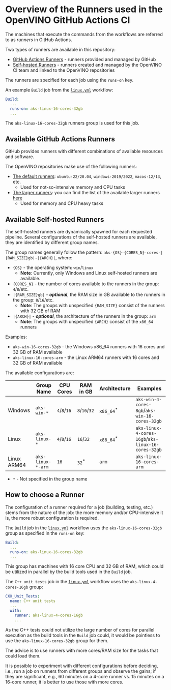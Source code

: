 # Overview of the Runners used in the OpenVINO GitHub Actions CI

The machines that execute the commands from the workflows are referred to as _runners_ in GitHub Actions.

Two types of runners are available in this repository:
   
* [GitHub Actions Runners](https://docs.github.com/en/actions/using-github-hosted-runners/about-github-hosted-runners/about-github-hosted-runners) - runners provided and managed by GitHub
* [Self-hosted Runners](https://docs.github.com/en/actions/hosting-your-own-runners/managing-self-hosted-runners/about-self-hosted-runners) - runners created and managed by the OpenVINO CI team and linked to the OpenVINO repositories 

The runners are specified for each job using the `runs-on` key. 

An example `Build` job from the [`linux.yml`](./../../../../.github/workflows/linux.yml) workflow:
```yaml
Build:
  ...
  runs-on: aks-linux-16-cores-32gb
  ...
```

The `aks-linux-16-cores-32gb` runners group is used for this job.

## Available GitHub Actions Runners

GitHub provides runners with different combinations of available resources and software. 

The OpenVINO repositories make use of the following runners:

* [The default runners](https://docs.github.com/en/actions/using-github-hosted-runners/about-github-hosted-runners/about-github-hosted-runners#supported-runners-and-hardware-resources): `ubuntu-22/20.04`, `windows-2019/2022`, `macos-12/13`, etc.
  * Used for not-so-intensive memory and CPU tasks
* [The larger runners](https://docs.github.com/en/actions/using-github-hosted-runners/about-larger-runners/about-larger-runners#machine-sizes-for-larger-runners): you can find the list of the available larger runners [here](https://github.com/openvinotoolkit/openvino/actions/runners)
  * Used for memory and CPU heavy tasks

## Available Self-hosted Runners

The self-hosted runners are dynamically spawned for each requested pipeline. 
Several configurations of the self-hosted runners are available, they are identified by different group names.

The group names generally follow the pattern: `aks-{OS}-{CORES_N}-cores-|{RAM_SIZE}gb|-|{ARCH}|`, where:
* `{OS}` - the operating system: `win`/`linux`
  * **Note**: Currently, only Windows and Linux self-hosted runners are available.
* `{CORES_N}` - the number of cores available to the runners in the group: `4`/`8`/etc.
* `|{RAM_SIZE}gb|` - **_optional_**, the RAM size in GB available to the runners in the group: `8`/`16`/etc.
  * **Note**: The groups with unspecified `{RAM_SIZE}` consist of the runners with 32 GB of RAM
* `|{ARCH}|` - **_optional_**, the architecture of the runners in the group: `arm`
  * **Note**: The groups with unspecified `{ARCH}` consist of the `x86_64` runners

Examples:
* `aks-win-16-cores-32gb` - the Windows x86_64 runners with 16 cores and 32 GB of RAM available
* `aks-linux-16-cores-arm` - the Linux ARM64 runners with 16 cores and 32 GB of RAM available

The available configurations are:

|             | Group Name        | CPU Cores    | RAM in GB        | Architecture         | Examples                                           |
|-------------|-------------------|--------------|------------------|----------------------|----------------------------------------------------|
| Windows     | `aks-win-*`       | `4`/`8`/`16` | `8`/`16`/`32`    | `x86_64`<sup>*</sup> | `aks-win-4-cores-8gb`/`aks-win-16-cores-32gb`      |
| Linux       | `aks-linux-*`     | `4`/`8`/`16` | `16`/`32`        | `x86_64`<sup>*</sup> | `aks-linux-4-cores-16gb`/`aks-linux-16-cores-32gb` |
| Linux ARM64 | `aks-linux-*-arm` | `16`         | `32`<sup>*</sup> | `arm`                | `aks-linux-16-cores-arm`                           |

* `*` - Not specified in the group name

## How to choose a Runner

The configuration of a runner required for a job (building, testing, etc.) stems from the nature of the job: the more memory and/or CPU-intensive it is, 
the more robust configuration is required.

The `Build` job in the [`linux.yml`](./../../../../.github/workflows/linux.yml) workflow uses the `aks-linux-16-cores-32gb` group as specified in the `runs-on` key:
```yaml
Build:
  ...
  runs-on: aks-linux-16-cores-32gb
  ...
```

This group has machines with 16 core CPU and 32 GB of RAM, which could be utilized in parallel by the build tools used in the `Build` job. 

The `C++ unit tests` job in the [`linux.yml`](./../../../../.github/workflows/linux.yml) workflow uses the `aks-linux-4-cores-16gb` group:
```yaml
CXX_Unit_Tests:
  name: C++ unit tests
  ...
  with:
    runner: aks-linux-4-cores-16gb
    ...
```

As the C++ tests could not utilize the large number of cores for parallel execution as the build tools in the `Build` job could, 
it would be pointless to use the `aks-linux-16-cores-32gb` group for them.

The advice is to use runners with more cores/RAM size for the tasks that could load them.

It is possible to experiment with different configurations before deciding, i.e.,
run a job on runners from different groups and observe the gains; if they are significant, e.g., 60 minutes on a 4-core runner vs. 15 minutes on a 16-core runner, 
it is better to use those with more cores.
